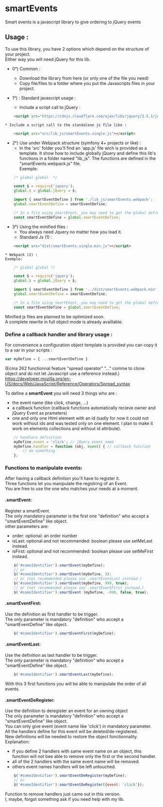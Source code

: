 # smartEvents
Smart events is a javascript library to give ordering to jQuery events

## Usage :
To use this library, you have 2 options which depend on the structure of your project.  
Either way you will need jQuery for this lib.

* 0°) Common : 
	* Download the library from here (or only one of the file you need)
	* Copy file/files to a folder where you put the Javascripts files in your project.

* 1°) : Standard javascript usage :
	* Include a script call to jQuery : 

```HTML
    <script src="https://cdnjs.cloudflare.com/ajax/libs/jquery/3.5.1/jquery.min.js"></script> 
```
	
	* Include a script call to the standalone js file like : 
```HTML
    <script src="src/lib_js/smartEvents.single.js"></script> 
```
	
* 2°) Use under Webpack structure (symfony 4+ projects or like) :
	* In the 'src' folder you'll find an 'app.js' file wich is provided as a template.
	It show how to include globally jQuery and define this lib's functions in a folder named "lib_js".
	The functions are defined in the "smartEvents.webpack.js" file.  
	Exemple:  
	
```JavaScript
    /* global global  */

    const $ = require('jquery');
    global.$ = global.jQuery = $;

    import { smartEventDefine } from './lib_js/smartEvents.webpack';
    global.smartEventDefine = smartEventDefine;

    /* In a file using smartEvent, you may need to get the global definition pattern such as like this (@see "Define a callback handler and library usage" below) */
    const smartEventDefine = global.smartEventDefine;
```

* 3°) Using the minified files :
	* You always need Jquery no matter how you load it.
	* Standard Js (1) :

```HTML
    <script src="dist/smartEvents.single.min.js"></script> 
```

	* Webpack (2) :
	Exemple:  

```JavaScript
    /* global global */

    const $ = require('jquery');
    global.$ = global.jQuery = $;

    import { smartEventDefine } from '../dist/smartEvents.webpack.min'; // minified usage
    global.smartEventDefine = smartEventDefine;

    /* In a file using smartEvent, you may need to get the global definition pattern such as like this (@see "Define a callback handler and library usage" below)  */
    const smartEventDefine = global.smartEventDefine; 
```

Minified js files are planned to be optimized soon.  
A complete rewrite in full object mode is already availlable.

### Define a callback handler and library usage :

For convenience a configuration object template is provided you can copy it to a var in your scripts :  

```JavaScript
var myDefine = { ...smartEventDefine } 
``` 
(Ecma 262 functionnal feature "spread operator" "..." comme to clone object and do not let Javascript use a reference instead.)  
https://developer.mozilla.org/en-US/docs/Web/JavaScript/Reference/Operators/Spread_syntax

To define a **smartEvent** you will need 3 things who are :  
* the event name (like click, change, ...)
* a callback function (callback functions automatically recieve owner and jQuery Event as prameters)
* one and only one Html element with an id (sadly for now it could not work without ids and was tested only on one element. I plan to make it work on elements collections and without id attribute).
```JavaScript
    // handlers definition
    myDefine.event = 'click'; // jQuery event name
    myDefine.handler = function (obj, event) { // callback function
        // do something
    };
```

### Functions to manipulate events:
After having a callback definition you'll have to register it.  
Three functions let you manipulate the registring of an Event.  
You are free to use the one who matches your needs at a moment.

#### .smartEvent:
Register a smartEvent.  
The only mandatory parameter is the first one "definition" who accept a "smartEventDefine" like object.  
other parameters are:  
* order: optional: an order number
* isLast: optional and not recommended: boolean please use setMeLast instead.
* isFirst: optional and not recommended: boolean please use setMeFirst instead.

```JavaScript
    $('#someIdentifier').smartEvent(myDefine);
    // or
    $('#someIdentifier').smartEvent(myDefine, 5);
    // or (not recommended please use .smartEventLast instead.)
    $('#someIdentifier').smartEvent(myDefine, 999, true);
    // or (not recommended please use .smartEventFirst instead.)
    $('#someIdentifier').smartEvent (myDefine, -999, false, true);
```

#### .smartEventFirst:
Use the definition as first handler to be trigger.  
The only parameter is mandatory "definition" who accept a "smartEventDefine" like object.

```JavaScript
    $('#someIdentifier').smartEventFirst(myDefine);
```

#### .smartEventLast:
Use the definition as last handler to be trigger.  
The only parameter is mandatory "definition" who accept a "smartEventDefine" like object.

```JavaScript
    $('#someIdentifier').smartEventLast(myDefine);
```

With this 3 first functions you will be able to manipulate the order of all events.

#### .smartEventDeRegister:
Use the definition to deregister an event for an owning object  
The only parameter is mandatory "definition" who accept a "smartEventDefine" like object.  
You can only give event (event name like 'click') in mandatory parameter.  
All the handlers define for this event will be deleted/de-registered.  
New definitions will be needed to restore the object fonctionnality.  
Explanation: 
* If you define 2 handlers with same event name on an object, this function will not bee able to remove only the first or the second handler.
* all of the 2 handlers with the same event name will be removed.
* others event names handlers will be left untouched.

```JavaScript
    $('#someIdentifier').smartEventDeRegister(myDefine);
    // or
    $('#someIdentifier').smartEventDeRegister({event: 'click'});
```

Function to remove handlers just came out in this version.  
I, maybe, forgot something ask if you need help with my lib.
